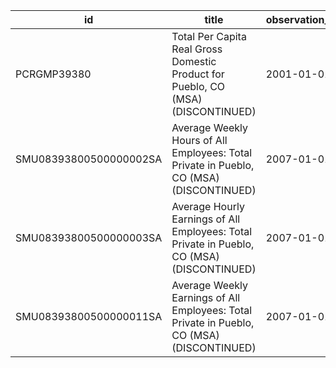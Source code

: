 | id                     | title                                                                                      | observation_start   | observation_end   |
|------------------------|--------------------------------------------------------------------------------------------|---------------------|-------------------|
| PCRGMP39380            | Total Per Capita Real Gross Domestic Product for Pueblo, CO (MSA) (DISCONTINUED)           | 2001-01-01          | 2017-01-01        |
| SMU08393800500000002SA | Average Weekly Hours of All Employees: Total Private in Pueblo, CO (MSA) (DISCONTINUED)    | 2007-01-01          | 2022-03-01        |
| SMU08393800500000003SA | Average Hourly Earnings of All Employees: Total Private in Pueblo, CO (MSA) (DISCONTINUED) | 2007-01-01          | 2022-03-01        |
| SMU08393800500000011SA | Average Weekly Earnings of All Employees: Total Private in Pueblo, CO (MSA) (DISCONTINUED) | 2007-01-01          | 2022-03-01        |